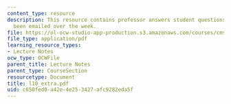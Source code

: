 ```yaml
---
content_type: resource
description: This resource contains professor answers student questions that have
  been emailed over the week.
file: https://ol-ocw-studio-app-production.s3.amazonaws.com/courses/cms-610-media-industries-and-systems-spring-2006/c650fed0a42e4e253427afc9282eda5f_l10_extra.pdf
file_type: application/pdf
learning_resource_types:
- Lecture Notes
ocw_type: OCWFile
parent_title: Lecture Notes
parent_type: CourseSection
resourcetype: Document
title: l10_extra.pdf
uid: c650fed0-a42e-4e25-3427-afc9282eda5f
---
```

